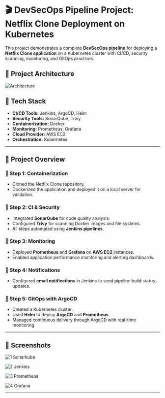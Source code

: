 # 🎬 DevSecOps Pipeline Project: Netflix Clone Deployment on Kubernetes

This project demonstrates a complete **DevSecOps pipeline** for deploying a **Netflix Clone application** on a Kubernetes cluster with CI/CD, security scanning, monitoring, and GitOps practices.

## 📌 Project Architecture

![Architecture](https://github.com/user-attachments/assets/44dc9317-76b0-43c0-b26d-8834ee339b4b)

## 🚀 Tech Stack
- **CI/CD Tools:** Jenkins, ArgoCD, Helm
- **Security Tools:** SonarQube, Trivy
- **Containerization:** Docker
- **Monitoring:** Prometheus, Grafana
- **Cloud Provider:** AWS EC2
- **Orchestration:** Kubernetes

---

## 📌 Project Overview

### 🔹 Step 1: Containerization
- Cloned the Netflix Clone repository.
- Dockerized the application and deployed it on a local server for validation.

### 🔹 Step 2: CI & Security
- Integrated **SonarQube** for code quality analysis.
- Configured **Trivy** for scanning Docker images and file systems.
- All steps automated using **Jenkins pipelines**.

### 🔹 Step 3: Monitoring
- Deployed **Prometheus** and **Grafana** on **AWS EC2** instances.
- Enabled application performance monitoring and alerting dashboards.

### 🔹 Step 4: Notifications
- Configured **email notifications** in Jenkins to send pipeline build status updates.

### 🔹 Step 5: GitOps with ArgoCD
- Created a Kubernetes cluster.
- Used **Helm** to deploy **ArgoCD** and **Prometheus**.
- Managed continuous delivery through ArgoCD with real-time monitoring.

---

## 📸 Screenshots
![1  Sonarkube](https://github.com/user-attachments/assets/c093a3d8-3db6-4bfb-95de-59dfd22a641a)


![2  Jenkins](https://github.com/user-attachments/assets/48cab6ec-51ee-49db-b4b6-ede96c82e8a6)


![3  Prometheus](https://github.com/user-attachments/assets/5b28000d-9b3a-4d25-bb1c-0348ec167657)


![4  Grafana](https://github.com/user-attachments/assets/b1fdc0bc-183e-4051-a1db-db1dd64de581)


---
